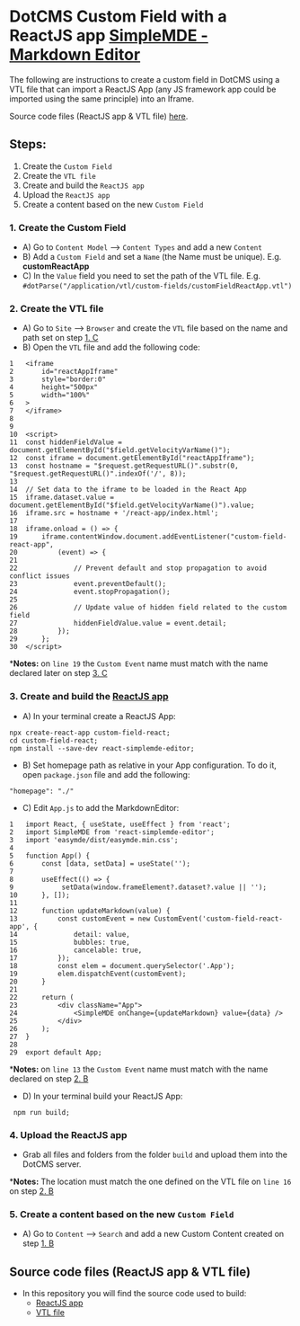 # DotCMS Custom Field with a ReactJS app <a href="https://github.com/sparksuite/simplemde-markdown-editor" target="_blank">SimpleMDE - Markdown Editor</a>

The following are instructions to create a custom field in DotCMS using a VTL file that can import a ReactJS App (any JS framework app could be imported using the same principle) into an Iframe.

Source code files (ReactJS app & VTL file) [here](#sourcelinks).

## Steps:

1. Create the `Custom Field`
2. Create the `VTL file`
3. Create and build the `ReactJS app`
4. Upload the `ReactJS app`
5. Create a content based on the new `Custom Field`

### 1. Create the Custom Field
- A) Go to `Content Model` --> `Content Types` and add a new `Content`
- <a id="step1b"></a> B) Add a `Custom Field` and set a `Name` (the Name must be unique). E.g. **customReactApp**
- <a id="step1c"></a> C) In the `Value` field you need to set the path of the VTL file. E.g. 
`#dotParse("/application/vtl/custom-fields/customFieldReactApp.vtl")`

### 2. Create the VTL file
- A) Go to `Site` --> `Browser` and create the `VTL` file based on the name and path set on step [1. C](#step1c)
- <a id="step2b"></a>B) Open the `VTL` file and add the following code:
```
1   <iframe
2       id="reactAppIframe"
3       style="border:0"
4       height="500px"
5       width="100%"
6   >
7   </iframe>
8
9  
10  <script>
11  const hiddenFieldValue = document.getElementById("$field.getVelocityVarName()");
12  const iframe = document.getElementById("reactAppIframe");
13  const hostname = "$request.getRequestURL()".substr(0, "$request.getRequestURL()".indexOf('/', 8));
13    
14  // Set data to the iframe to be loaded in the React App
15  iframe.dataset.value = document.getElementById("$field.getVelocityVarName()").value;
16  iframe.src = hostname + '/react-app/index.html';
17
18  iframe.onload = () => {
19      iframe.contentWindow.document.addEventListener("custom-field-react-app",
20          (event) => {
21                
22              // Prevent default and stop propagation to avoid conflict issues
23              event.preventDefault();
24              event.stopPropagation();
25                
26              // Update value of hidden field related to the custom field
27              hiddenFieldValue.value = event.detail;
28          });
29      };
30  </script>
```
***Notes:** on `line 19` the `Custom Event` name must match with the name declared later on step [3. C](#step3c)

### 3. Create and build the [ReactJS app](https://reactjs.org/)

- A) In your terminal create a ReactJS App:
```
npx create-react-app custom-field-react;
cd custom-field-react;
npm install --save-dev react-simplemde-editor;
```
- <a id="step3b"></a>B) Set homepage path as relative in your App configuration. To do it, open `package.json` file and add the following:
```
"homepage": "./"
```
- <a id="step3c"></a>C) Edit `App.js` to add the MarkdownEditor:
```
1   import React, { useState, useEffect } from 'react';
2   import SimpleMDE from 'react-simplemde-editor';
3   import 'easymde/dist/easymde.min.css';
4
5   function App() {
6       const [data, setData] = useState('');
7
8       useEffect(() => {
9            setData(window.frameElement?.dataset?.value || '');
10      }, []);
11
12      function updateMarkdown(value) {
13          const customEvent = new CustomEvent('custom-field-react-app', {
14              detail: value,
15              bubbles: true,
16              cancelable: true,
17          });
18          const elem = document.querySelector('.App');
19          elem.dispatchEvent(customEvent);
20      }
21
22      return (
23          <div className="App">
24              <SimpleMDE onChange={updateMarkdown} value={data} />
25          </div>
26      );
27  }
28
29  export default App;

```
***Notes:** on `line 13` the `Custom Event` name must match with the name declared on step [2. B](#step2b)

- D) In your terminal build your ReactJS App:
```
 npm run build;
```

### 4. Upload the ReactJS app
- Grab all files and folders from the folder `build` and upload them into the DotCMS server.

***Notes:** The location must match the one defined on the VTL file on `line 16` on step [2. B](#step2b)

### 5. Create a content based on the new `Custom Field`
- A) Go to `Content` --> `Search` and add a new Custom Content created on step [1. B](#step1b)

## <a id="sourcelinks"></a>Source code files (ReactJS app & VTL file)
- In this repository you will find the source code used to build:
   - <a href="https://github.com/dotcms-plugins/custom-field-react/tree/main/custom-field-react" target="_blank">ReactJS app</a>   
   - <a href="https://github.com/dotcms-plugins/custom-field-react/tree/main/vtl" target="_blank">VTL file</a>